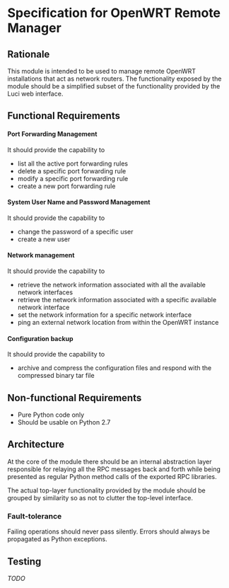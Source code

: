 # Specification for OpenWRT Remote Manager #

## Rationale ##
This module is intended to be used to manage remote OpenWRT installations that act as network routers. The 
functionality exposed by the module should be a simplified subset of the functionality provided by the Luci web
interface.

## Functional Requirements ##

#### Port Forwarding Management ###
It should provide the capability to
* list all the active port forwarding rules
* delete a specific port forwarding rule
* modify a specific port forwarding rule
* create a new port forwarding rule

#### System User Name and Password Management ####
It should provide the capability to
* change the password of a specific user
* create a new user

#### Network management ####
It should provide the capability to
* retrieve the network information associated with all the available network interfaces
* retrieve the network information associated with a specific available network interface
* set the network information for a specific network interface
* ping an external network location from within the OpenWRT instance

#### Configuration backup ####
It should provide the capability to
* archive and compress the configuration files and respond with the compressed binary tar file

## Non-functional Requirements ##
* Pure Python code only
* Should be usable on Python 2.7

## Architecture ##
At the core of the module there should be an internal abstraction layer responsible for relaying all the RPC messages
back and forth while being presented as regular Python method calls of the exported RPC libraries. 

The actual top-layer functionality provided by the module should be grouped by similarity so as not to clutter the
top-level interface.

### Fault-tolerance ###
Failing operations should never pass silently. Errors should always be propagated as Python exceptions.

## Testing ##
*TODO*
